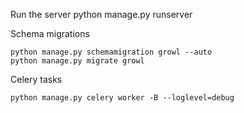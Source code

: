 Run the server
	python manage.py runserver

Schema migrations

	python manage.py schemamigration growl --auto
	python manage.py migrate growl
	
Celery tasks

	python manage.py celery worker -B --loglevel=debug
